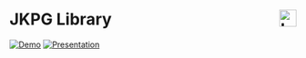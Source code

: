 JKPG Library <a href="https://ju.se"><img src="https://cdn.rawgit.com/atanasyanew/JKPG-Library/master/_Resources/ju_logo.svg" title="Logo" align="right" height="30" /></a>
======
[![Demo](https://img.shields.io/badge/Demo-Online-green.svg)](https://fitlog-app.firebaseapp.com//)
[![Presentation](https://img.shields.io/badge/Guide-End%20User-blue.svg)](https://rawgit.com/atanasyanew/FitLog/master/_Resources/Presentation/index.html)
